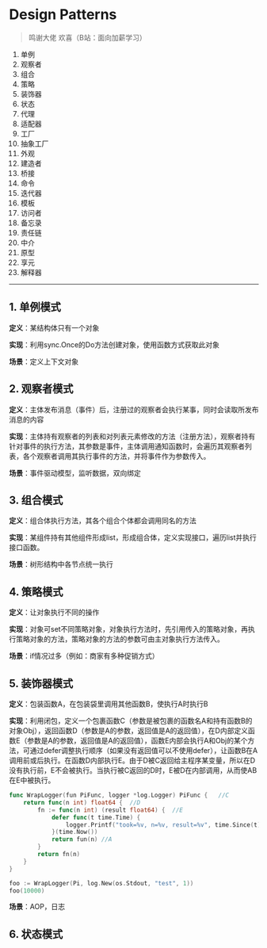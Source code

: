 # Design Patterns

>鸣谢大佬 欢喜（B站：面向加薪学习）

1. 单例
2. 观察者
3. 组合
4. 策略
5. 装饰器
6. 状态
7. 代理
8. 适配器
9. 工厂
10. 抽象工厂
11. 外观
12. 建造者
13. 桥接
14. 命令
15. 迭代器
16. 模板
17. 访问者
18. 备忘录
19. 责任链
20. 中介
21. 原型
22. 享元
23. 解释器

---

## 1. 单例模式

**定义**：某结构体只有一个对象

**实现**：利用sync.Once的Do方法创建对象，使用函数方式获取此对象

**场景**：定义上下文对象

## 2. 观察者模式

**定义**：主体发布消息（事件）后，注册过的观察者会执行某事，同时会读取所发布消息的内容

**实现**：主体持有观察者的列表和对列表元素修改的方法（注册方法），观察者持有针对事件的执行方法，其参数是事件，主体调用通知函数时，会遍历其观察者列表，各个观察者调用其执行事件的方法，并将事件作为参数传入。

**场景**：事件驱动模型，监听数据，双向绑定

## 3. 组合模式

**定义**：组合体执行方法，其各个组合个体都会调用同名的方法

**实现**：某组件持有其他组件形成list，形成组合体，定义实现接口，遍历list并执行接口函数。

**场景**：树形结构中各节点统一执行

## 4. 策略模式

**定义**：让对象执行不同的操作

**实现**：对象可set不同策略对象，对象执行方法时，先引用传入的策略对象，再执行策略对象的方法，策略对象的方法的参数可由主对象执行方法传入。

**场景**：if情况过多（例如：商家有多种促销方式）

## 5. 装饰器模式

**定义**：包装函数A，在包装袋里调用其他函数B，使执行A时执行B

**实现**：利用闭包，定义一个包裹函数C（参数是被包裹的函数名A和持有函数B的对象Obj），返回函数D（参数是A的参数，返回值是A的返回值），在D内部定义函数E（参数是A的参数，返回值是A的返回值），函数E内部会执行A和Obj的某个方法，可通过defer调整执行顺序（如果没有返回值可以不使用defer），让函数B在A调用前或后执行。在函数D内部执行E。由于D被C返回给主程序某变量，所以在D没有执行前，E不会被执行。当执行被C返回的D时，E被D在内部调用，从而使AB在E中被执行。

```go
func WrapLogger(fun PiFunc, logger *log.Logger) PiFunc {   //C
	return func(n int) float64 {  //D
		fn := func(n int) (result float64) {  //E
			defer func(t time.Time) {
				logger.Printf("took=%v, n=%v, result=%v", time.Since(t), n, result) //Obj的B
			}(time.Now())
			return fun(n) //A
		}
		return fn(n)
	}
}
```
```go
foo := WrapLogger(Pi, log.New(os.Stdout, "test", 1))
foo(10000)
```

**场景**：AOP，日志

## 6. 状态模式